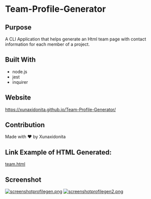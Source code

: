 # Team-Profile-Generator

## Purpose

A CLI Application that helps generate an Html team page with contact information for each member of a project.

## Built With

- node.js
- jest
- inquirer

## Website

https://xunaxidonita.github.io/Team-Profile-Generator/

## Contribution

Made with ❤️ by Xunaxidonita

## Link Example of HTML Generated:

[team.html](./dist/team.html)

## Screenshot

[![screenshotprofilegen.png](https://i.postimg.cc/xTGhLN1W/screenshotprofilegen.png)](https://postimg.cc/GH2XC2YQ)
[![screenshotprofilegen2.png](https://i.postimg.cc/DwyjsCDX/screenshotprofilegen2.png)](https://postimg.cc/Xpmk6gnj)
